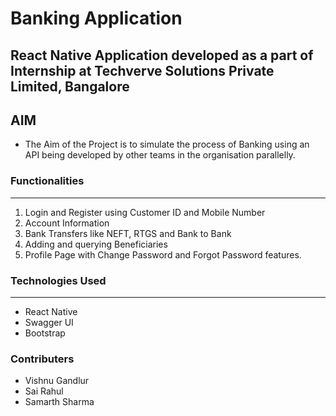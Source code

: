 # Banking Application

## React Native Application developed as a part of Internship at Techverve Solutions Private Limited, Bangalore

## AIM
- The Aim of the Project is to simulate the process of Banking using an API being developed by other teams in the organisation parallelly.

### Functionalities
---
1. Login and Register using Customer ID and Mobile Number
2. Account Information
3. Bank Transfers like NEFT, RTGS and Bank to Bank
4. Adding and querying Beneficiaries
5. Profile Page with Change Password and Forgot Password features.



### Technologies Used
---
* React Native
* Swagger UI
* Bootstrap

### Contributers
* Vishnu Gandlur 
* Sai Rahul
* Samarth Sharma
